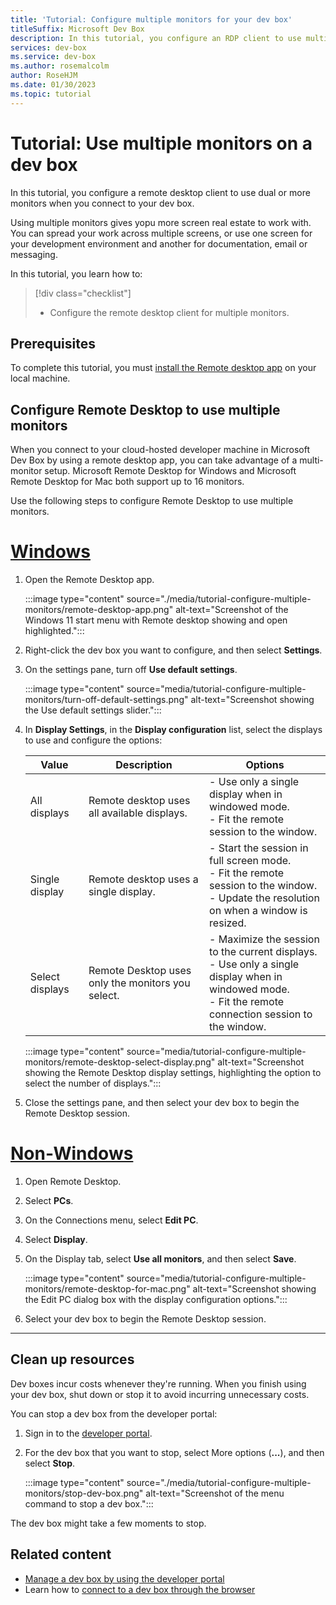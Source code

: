 ```yaml
---
title: 'Tutorial: Configure multiple monitors for your dev box'
titleSuffix: Microsoft Dev Box
description: In this tutorial, you configure an RDP client to use multiple monitors when connecting to a dev box.
services: dev-box
ms.service: dev-box
ms.author: rosemalcolm
author: RoseHJM
ms.date: 01/30/2023
ms.topic: tutorial
---
```


# Tutorial: Use multiple monitors on a dev box 

In this tutorial, you configure a remote desktop client to use dual or more monitors when you connect to your dev box.

Using multiple monitors gives yopu more screen real estate to work with. You can spread your work across multiple screens, or use one screen for your development environment and another for documentation, email or messaging. 

In this tutorial, you learn how to:

> [!div class="checklist"]
> * Configure the remote desktop client for multiple monitors.

## Prerequisites

To complete this tutorial, you must [install the Remote desktop app](tutorial-connect-to-dev-box-with-remote-desktop-app.md#download-the-remote-desktop-client-for-windows) on your local machine.

## Configure Remote Desktop to use multiple monitors

When you connect to your cloud-hosted developer machine in Microsoft Dev Box by using a remote desktop app, you can take advantage of a multi-monitor setup. Microsoft Remote Desktop for Windows and Microsoft Remote Desktop for Mac both support up to 16 monitors.

Use the following steps to configure Remote Desktop to use multiple monitors.

# [Windows](#tab/windows)

1. Open the Remote Desktop app. 
 
   :::image type="content" source="./media/tutorial-configure-multiple-monitors/remote-desktop-app.png" alt-text="Screenshot of the Windows 11 start menu with Remote desktop showing and open highlighted.":::
 
1. Right-click the dev box you want to configure, and then select **Settings**.
 
1. On the settings pane, turn off **Use default settings**.
 
   :::image type="content" source="media/tutorial-configure-multiple-monitors/turn-off-default-settings.png" alt-text="Screenshot showing the Use default settings slider.":::
 
1. In **Display Settings**, in the **Display configuration** list, select the displays to use and configure the options:
 
   | Value | Description | Options |
   |---|---|---|
   | All displays | Remote desktop uses all available displays. | - Use only a single display when in windowed mode. <br> - Fit the remote session to the window. |
   | Single display | Remote desktop uses a single display. | - Start the session in full screen mode. <br> - Fit the remote session to the window. <br> - Update the resolution on when a window is resized. |
   | Select displays | Remote Desktop uses only the monitors you select. | - Maximize the session to the current displays. <br> - Use only a single display when in windowed mode. <br> - Fit the remote connection session to the window. |

   :::image type="content" source="media/tutorial-configure-multiple-monitors/remote-desktop-select-display.png" alt-text="Screenshot showing the Remote Desktop display settings, highlighting the option to select the number of displays.":::

1. Close the settings pane, and then select your dev box to begin the Remote Desktop session.

# [Non-Windows](#tab/non-Windows)

1. Open Remote Desktop.
 
1. Select **PCs**.

1. On the Connections menu, select **Edit PC**.
 
1. Select **Display**.
 
1. On the Display tab, select **Use all monitors**, and then select **Save**.

   :::image type="content" source="media/tutorial-configure-multiple-monitors/remote-desktop-for-mac.png" alt-text="Screenshot showing the Edit PC dialog box with the display configuration options.":::

1. Select your dev box to begin the Remote Desktop session.

--- 

## Clean up resources

Dev boxes incur costs whenever they're running. When you finish using your dev box, shut down or stop it to avoid incurring unnecessary costs.

You can stop a dev box from the developer portal:

1. Sign in to the [developer portal](https://aka.ms/devbox-portal).

1. For the dev box that you want to stop, select More options (**...**), and then select **Stop**.

   :::image type="content" source="./media/tutorial-configure-multiple-monitors/stop-dev-box.png" alt-text="Screenshot of the menu command to stop a dev box.":::

The dev box might take a few moments to stop.

## Related content

- [Manage a dev box by using the developer portal](how-to-create-dev-boxes-developer-portal.md)
- Learn how to [connect to a dev box through the browser](./quickstart-create-dev-box.md#connect-to-a-dev-box)
